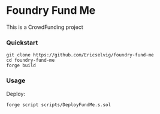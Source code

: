 # Foundry Fund Me
This is a CrowdFunding project

### Quickstart
```
git clone https://github.com/Ericselvig/foundry-fund-me
cd foundry-fund-me
forge build
```
### Usage
Deploy:
```
forge script scripts/DeployFundMe.s.sol
```